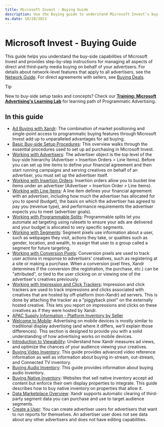 ```yaml
---
title: Microsoft Invest - Buying Guide
description: Use the Buying guide to understand Microsoft Invest's buy-side capabilities and handle direct and third-party media buying for your advertisers.
ms.date: 10/28/2023
---
```


# Microsoft Invest - Buying Guide

This guide helps you understand the buy-side capabilities of Microsoft Invest and provides step-by-step instructions for managing all aspects of direct and third-party media buying on behalf of your advertisers. For details about network-level features that apply to all
advertisers, see the [Network Guide](network-guide.md). For direct agreements with sellers, see [Buying Deals](buying-deals.md).

> [!TIP]
> New to buy-side setup tasks and concepts? Check our **[Training: Microsoft Advertising's Learning Lab](../training-resources/training-microsoft-advertising-learning-lab.md)** for learning path of Programmatic Advertising.

## In this guide

- [Ad Buying with Xandr](ad-buying-with-xandr.md): The combination of market positioning and single-point
  access to programmatic buying features through Microsoft Invest add up to unparalleled advantages for ad buying.
- [Basic Buy-side Setup Procedures](basic-buy-side-setup-procedures.md): This overview walks through the essential procedures used to set up ad purchasing in Microsoft Invest.
- [Working with Advertisers](working-with-advertisers.md): The advertiser object is the top level of the buy-side hierarchy (Advertiser &gt; Insertion Orders &gt; Line Items). Before you can set up line items to define your financial agreement and then start running campaigns and
  serving creatives on behalf of an advertiser, you must set up the advertiser itself.
- [Working with Insertion Orders](working-with-insertion-orders.md): Insertion orders allow you to bucket line items under an advertiser (Advertiser &gt; Insertion Order &gt; Line Items).
- [Working with Line Items](working-with-line-items.md): A line item defines your financial agreement with an advertiser, including how much the advertiser has allocated for you to spend (budget), the basis on which the advertiser has agreed to pay you (revenue type), and performance requirements the advertiser expects you to meet (advertiser goals).
- [Working with Programmable Splits](working-with-programmable-splits.md): Programmable splits let you automate ad targeting using rulesets to ensure your ads are delivered and your budget is allocated to very specific segments.
- [Working with Segments](working-with-segments.md): Segment pixels use information about a user, such as webpages they visit, actions they take, or qualities such as gender, location, and wealth, to assign that user to a group called a segment for future targeting.
- [Working with Conversion Pixels](working-with-conversion-pixels.md): Conversion pixels are used to track user actions in response to advertisers' creatives, such as registering at a site or making a purchase. When a conversion pixel fires, Xandr determines if the conversion (the registration, the purchase, etc.) can be "attributed", or tied to the user clicking on or viewing one of the advertiser's creatives previously.
- [Working with Impression and Click Trackers](working-with-impression-and-click-trackers.md): Impression and click trackers are used to track impressions and clicks associated with creatives that are hosted by off-platform (non-Xandr) ad servers. This is done by attaching the tracker as a "piggyback pixel" on the externally hosted creative. This lets you report on impressions and clicks on these creatives as if they were hosted by Xandr.
- [APAC Supply Information - Platform Inventory by Seller](apac-supply-information-platform-inventory-by-seller.md)
- [Welcome to Mobile](welcome-to-mobile.md): Advertising on mobile devices is mostly similar to traditional display advertising (and where it differs, we'll explain those differences). This section is designed to provide you with a solid understanding of how advertising works on mobile devices.
- [Introduction to Viewability](introduction-to-viewability.md): Understand how Xandr measures ad views, and optimize the chances of your audience viewing your creatives.
- [Buying Video Inventory](buying-video-inventory.md): This guide provides advanced video reference information as well as information about buying in-stream, out-stream, and Connected TV inventory.
- [Buying Audio Inventory](buying-audio-inventory.md): This guide provides information about buying audio inventory.
- [Buying Native Inventory](buying-native-inventory.md): Websites that sell native inventory accept ad content but enforce their own display properties to integrate. This guide describes how to buy native inventory on properties that allow it.
- [Data Marketplace Overview](data-marketplace-overview.md): Xandr supports automatic clearing of third-party segment data you can purchase and use to target audience segments.
- [Create a User](create-a-user.md): You can create advertiser users for advertisers that want to run reports for themselves. An advertiser user does not see data about any other advertisers and does not have editing capabilities.
